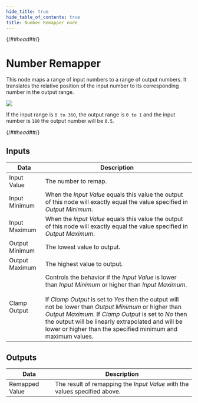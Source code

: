 ```yaml
---
hide_title: true
hide_table_of_contents: true
title: Number Remapper node
---
```


{/*##head##*/}

# Number Remapper

This node maps a range of input <span className="ndl-data">numbers</span> to a range of output <span className="ndl-data">numbers</span>. It translates the relative position of the input <span className="ndl-data">number</span> to its corresponding <span className="ndl-data">number</span> in the output range.

<div className="ndl-image-with-background l">

![](/nodes/math/number-remapper/number_remapper_node.png)

</div>

If the input range is `0 to 360`, the output range is `0 to 1` and the input <span className="ndl-data">number</span> is `180` the output <span className="ndl-data">number</span> will be `0.5`.

{/*##head##*/}

## Inputs

| Data                                             | Description                                                                                                                                                                                                                                                                                                                                                                                            |
| ------------------------------------------------ | ------------------------------------------------------------------------------------------------------------------------------------------------------------------------------------------------------------------------------------------------------------------------------------------------------------------------------------------------------------------------------------------------------ |
| <span className="ndl-data">Input Value</span>    | The number to remap.                                                                                                                                                                                                                                                                                                                                                                                   |
| <span className="ndl-data">Input Minimum</span>  | When the _Input Value_ equals this value the output of this node will exactly equal the value specified in _Output Minimum_.                                                                                                                                                                                                                                                                           |
| <span className="ndl-data">Input Maximum</span>  | When the _Input Value_ equals this value the output of this node will exactly equal the value specified in _Output Maximum_.                                                                                                                                                                                                                                                                           |
| <span className="ndl-data">Output Minimum</span> | The lowest value to output.                                                                                                                                                                                                                                                                                                                                                                            |
| <span className="ndl-data">Output Maximum</span> | The highest value to output.                                                                                                                                                                                                                                                                                                                                                                           |
| <span className="ndl-data">Clamp Output</span>   | Controls the behavior if the _Input Value_ is lower than _Input Minimum_ or higher than _Input Maximum_.<br/><br/>If _Clamp Output_ is set to _Yes_ then the output will not be lower than _Output Minimum_ or higher than _Output Maximum_. If _Clamp Output_ is set to _No_ then the output will be linearly extrapolated and will be lower or higher than the specified minimum and maximum values. |

## Outputs

| Data                                             | Description                                                                |
| ------------------------------------------------ | -------------------------------------------------------------------------- |
| <span className="ndl-data">Remapped Value</span> | The result of remapping the _Input Value_ with the values specified above. |
